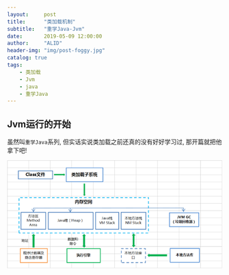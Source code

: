 ```yaml
---
layout:     post
title:      "类加载机制"
subtitle:   "重学Java-Jvm"
date:       2019-05-09 12:00:00
author:     "ALID"
header-img: "img/post-foggy.jpg"
catalog: true
tags:
    - 类加载
    - Jvm
    - java
    - 重学Java
---
```

## Jvm运行的开始

虽然叫`重学Java`系列, 但实话实说类加载之前还真的没有好好学习过, 那开篇就把他拿下吧!

![img](/img/in-post/post-jvm/jvm.png)


